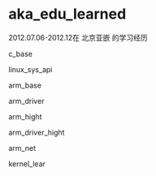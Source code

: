 aka_edu_learned
===============

2012.07.06-2012.12在 北京亚嵌 的学习经历

c_base

linux_sys_api

arm_base

arm_driver

arm_hight

arm_driver_hight

arm_net

kernel_lear